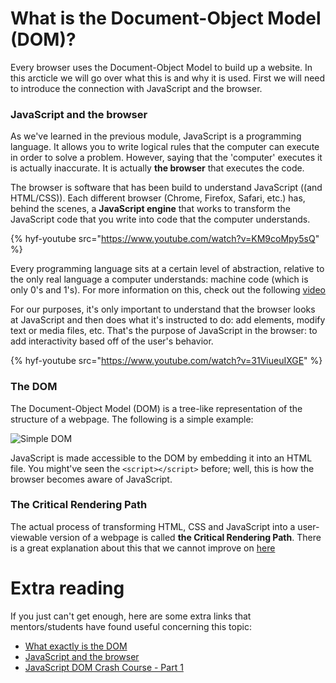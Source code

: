 # What is the Document-Object Model (DOM)?

Every browser uses the Document-Object Model to build up a website. In this arcticle we will go over what this is and why it is used. First we will need to introduce the connection with JavaScript and the browser.

### JavaScript and the browser

As we've learned in the previous module, JavaScript is a programming language. It allows you to write logical rules that the computer can execute in order to solve a problem. However, saying that the 'computer' executes it is actually inaccurate. It is actually **the browser** that executes the code.

The browser is software that has been build to understand JavaScript ((and HTML/CSS)). Each different browser (Chrome, Firefox, Safari, etc.) has, behind the scenes, a **JavaScript engine** that works to transform the JavaScript code that you write into code that the computer understands.

{% hyf-youtube src="https://www.youtube.com/watch?v=KM9coMpy5sQ" %}

Every programming language sits at a certain level of abstraction, relative to the only real language a computer understands: machine code (which is only 0's and 1's). For more information on this, check out the following [video](https://www.youtube.com/watch?v=bUWCD45qniA)

For our purposes, it's only important to understand that the browser looks at JavaScript and then does what it's instructed to do: add elements, modify text or media files, etc. That's the purpose of JavaScript in the browser: to add interactivity based off of the user's behavior.

{% hyf-youtube src="https://www.youtube.com/watch?v=31ViueuIXGE" %}

### The DOM

The Document-Object Model (DOM) is a tree-like representation of the structure of a webpage. The following is a simple example:

![Simple DOM](./assets/simple-dom.png)

JavaScript is made accessible to the DOM by embedding it into an HTML file. You might've seen the `<script></script>` before; well, this is how the browser becomes aware of JavaScript.

### The Critical Rendering Path

The actual process of transforming HTML, CSS and JavaScript into a user-viewable version of a webpage is called **the Critical Rendering Path**. There is a great explanation about this that we cannot improve on [here](https://bitsofco.de/understanding-the-critical-rendering-path/)

# Extra reading

If you just can't get enough, here are some extra links that mentors/students have found useful concerning this topic:

-   [What exactly is the DOM](https://bitsofco.de/what-exactly-is-the-dom/)
-   [JavaScript and the browser](https://eloquentjavascript.net/13_browser.html)
-   [JavaScript DOM Crash Course - Part 1](https://www.youtube.com/watch?v=0ik6X4DJKCc)
